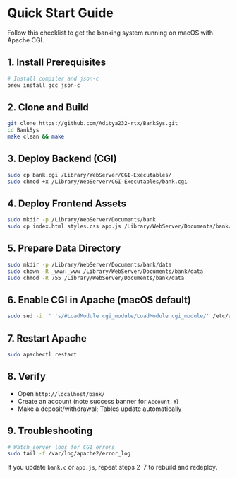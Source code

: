# Quick Start Guide

Follow this checklist to get the banking system running on macOS with Apache CGI.

## 1. Install Prerequisites

```bash
# Install compiler and json-c
brew install gcc json-c
```

## 2. Clone and Build

```bash
git clone https://github.com/Aditya232-rtx/BankSys.git
cd BankSys
make clean && make
```

## 3. Deploy Backend (CGI)

```bash
sudo cp bank.cgi /Library/WebServer/CGI-Executables/
sudo chmod +x /Library/WebServer/CGI-Executables/bank.cgi
```

## 4. Deploy Frontend Assets

```bash
sudo mkdir -p /Library/WebServer/Documents/bank
sudo cp index.html styles.css app.js /Library/WebServer/Documents/bank/
```

## 5. Prepare Data Directory

```bash
sudo mkdir -p /Library/WebServer/Documents/bank/data
sudo chown -R _www:_www /Library/WebServer/Documents/bank/data
sudo chmod -R 755 /Library/WebServer/Documents/bank/data
```

## 6. Enable CGI in Apache (macOS default)

```bash
sudo sed -i '' 's/#LoadModule cgi_module/LoadModule cgi_module/' /etc/apache2/httpd.conf
```

## 7. Restart Apache

```bash
sudo apachectl restart
```

## 8. Verify

- Open `http://localhost/bank/`
- Create an account (note success banner for `Account #`)
- Make a deposit/withdrawal; Tables update automatically

## 9. Troubleshooting

```bash
# Watch server logs for CGI errors
sudo tail -f /var/log/apache2/error_log
```

If you update `bank.c` or `app.js`, repeat steps 2–7 to rebuild and redeploy.
